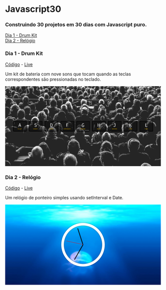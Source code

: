 # Javascript30

### Construindo 30 projetos em 30 dias com Javascript puro.

[Dia 1 - Drum Kit](#dia-1---drum-kit)<br>
[Dia 2 - Relógio](#dia-2---relógio)




### Dia 1 - Drum Kit
[Código](https://github.com/marianafurriel/javascript30/tree/master/Drum%20kit) - [Live](https://marianafurriel.github.io/javascript30/Drum%20kit/)

Um kit de bateria com nove sons que tocam quando as teclas correspondentes são pressionadas no teclado. 

![](/screenshots/drumkit.png)

### Dia 2 - Relógio
[Código](https://github.com/marianafurriel/javascript30/tree/master/Clock) - [Live](https://marianafurriel.github.io/javascript30/Clock/)

Um relógio de ponteiro simples usando setInterval e Date.

![](/screenshots/clock.png)


